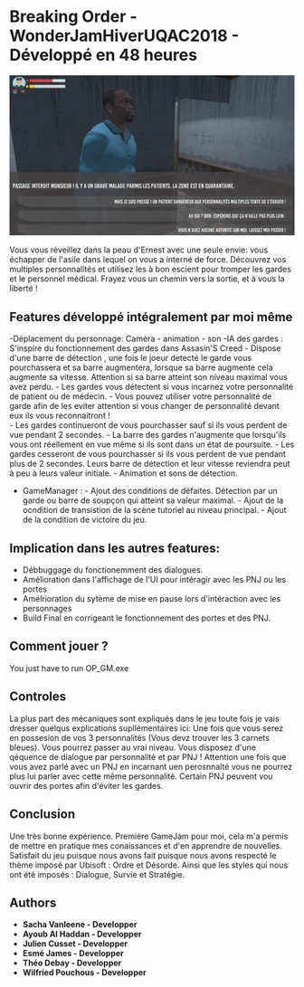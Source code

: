 # Breaking Order - WonderJamHiverUQAC2018 - Développé en 48 heures 

![A screenshot](screenshot.png)

Vous vous réveillez dans la peau d'Ernest avec une seule envie: vous échapper de l'asile dans lequel on vous a interné de force. Découvrez vos multiples personnalités et utilisez les à bon escient pour tromper les gardes et le personnel médical. Frayez vous un chemin vers la sortie, et à vous la liberté !

## Features développé intégralement par moi même 
-Déplacement du personnage: Caméra - animation - son
-IA des gardes : S'inspire du fonctionnement des gardes dans Assasin'S Creed
      - Dispose d'une barre de détection , une fois le joeur detecté le garde vous pourchassera et sa barre augmentera, lorsque sa barre augmente cela augmente sa vitesse. Attention si sa barre atteint son niveau maximal vous avez perdu.
      - Les gardes vous détectent si vous incarnez votre personnalité de patient ou de médecin.
      - Vous pouvez utiliser votre personnalité de garde afin de les eviter attention si vous changer de personnalité devant eux ils vous reconnaitront !  
      - Les gardes continueront de vous pourchasser sauf si ils vous perdent de vue pendant 2 secondes. 
      - La barre des gardes n'augmente que lorsqu'ils vous ont réellement en vue même si ils sont dans un état de poursuite.
      - Les gardes cesseront de vous pourchasser si ils vous perdent de vue pendant plus de 2 secondes. Leurs barre de détection et leur vitesse reviendra peut à peu à leurs valeur initiale.
      - Animation et sons de détection.
- GameManager :
      - Ajout des conditions de défaites. Détection par un garde ou barre de soupçon qui atteint sa valeur maximal.
      - Ajout de la ocndition de transistion de la scène tutoriel au niveau principal.
      - Ajout de la condition de victoire du jeu.
## Implication dans les autres features:
- Débbuggage du fonctionemment des dialogues.
- Amélioration dans l'affichage de l'UI pour intéragir avec les PNJ ou les portes
- Amélrioration du sytème de mise en pause lors d'intéraction avec les personnages
- Build Final en corrigeant le fonctionnement des portes et des PNJ.
## Comment jouer ?

You just have to run OP_GM.exe
 
## Controles
La plus part des mécaniques sont expliqués dans le jeu toute fois je vais dresser quelqus explications supllémentaires ici:
Une fois que vous serez en possesion de vos 3 personnalités (Vous devz trouver les 3 carnets bleues). 
Vous pourrez passer au vrai niveau. Vous disposez d'une qéquence de dialogue par personnalité et par PNJ ! 
Attention une fois que vous avez parlé avec un PNJ en incarnant uen perosnnalté vous ne pourrez plus lui parler avec cette même personnalité. 
Certain PNJ peuvent vou ouvrir des portes afin d'éviter les gardes.


## Conclusion
Une très bonne expérience. Première GameJam pour moi, cela m'a permis de mettre en pratique mes conaissances et d'en apprendre de nouvelles. Satisfait du jeu puisque nous avons fait puisque nous avons respecté le thème imposé par Ubisoft : Ordre et Désorde. Ainsi que les styles qui nous ont été imposés : Dialogue, Survie et Stratégie.



## Authors

* **Sacha Vanleene - Developper** 
* **Ayoub Al Haddan - Developper**
* **Julien Cusset - Developper**
* **Esmé James - Developper**
* **Théo Debay - Developper**
* **Wilfried Pouchous - Developper**
